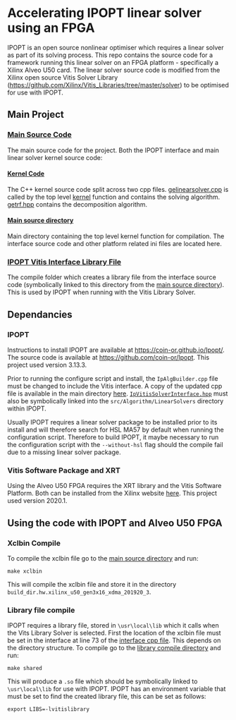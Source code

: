 # Accelerating IPOPT linear solver using an FPGA
IPOPT is an open source nonlinear optimiser which requires a linear solver as part of its solving process. This repo contains the source code for a framework running this linear solver on an FPGA platform - specifically a Xilinx Alveo U50 card. The linear solver source code is modified from the Xilinx open source Vitis Solver Library (https://github.com/Xilinx/Vitis_Libraries/tree/master/solver) to be optimised for use with IPOPT.


## Main Project
### [Main Source Code](main_source)
The main source code for the project. Both the IPOPT interface and main linear solver kernel source code:
#### [Kernel Code](main_source/L2/include/hw)
The C++ kernel source code split across two cpp files. [gelinearsolver.cpp](main_source/L2/include/hw/LinearSolver/gelinearsolver.hpp) is called by the top level [kernel](main_source/L2/tests/gelinearsovler/kernel_gelinearsolver.cpp) function and contains the solving algorithm. [getrf.hpp](main_source/L2/include/hw/MatrixDecomposition/getrf.hpp) contains the decomposition algorithm.

#### [Main source directory](main_source/L2/tests/gelinearsolver)
Main directory containing the top level kernel function for compilation. The interface source code and other platform related ini files are located here.

### [IPOPT Vitis Interface Library File](library_file_for_IPOPT)
The compile folder which creates a library file from the interface source code (symbolically linked to this directory from the [main source directory](main_source/L2/tests/gelinearsolver)). This is used by IPOPT when running with the Vitis Library Solver.

## Dependancies
### IPOPT
Instructions to install IPOPT are available at https://coin-or.github.io/Ipopt/. The source code is available at https://github.com/coin-or/Ipopt. This project used version 3.13.3.

Prior to running the configure script and install, the `IpAlgBuilder.cpp` file must be changed to include the Vitis interface. A copy of the updated cpp file is available in the main directory [here](main_source/L2/tests/gelinearsovler/IpAlgBuilder.cpp). [`IpVitisSolverInterface.hpp`](main_source/L2/tests/gelinearsovler/IpVitisSolverInterface.hpp) must also be symbolically linked into the `src/Algorithm/LinearSolvers` directory within IPOPT.

Usually IPOPT requires a linear solver package to be installed prior to its install and will therefore search for HSL MA57 by default when running the configuration script. Therefore to build IPOPT, it maybe necessary to run the configuration script with the `--without-hsl` flag should the compile fail due to a missing linear solver package.

### Vitis Software Package and XRT
Using the Alveo U50 FPGA requires the XRT library and the Vitis Software Platform. Both can be installed from the Xilinx website [here](https://www.xilinx.com/products/boards-and-kits/alveo/u50.html#gettingStarted). This project used version 2020.1.


## Using the code with IPOPT and Alveo U50 FPGA
### Xclbin Compile
To compile the xclbin file go to the [main source directory](main_source/L2/tests/gelinearsovler) and run:

`make xclbin`

This will compile the xclbin file and store it in the directory `build_dir.hw.xilinx_u50_gen3x16_xdma_201920_3`.

### Library file compile
IPOPT requires a library file, stored in `\usr\local\lib` which it calls when the Vits Library Solver is selected. First the location of the xclbin file must be set in the interface at line 73 of the [interface cpp file](main_source/L2/tests/gelinearsolver/IpVitisSolverInterface.cpp). This depends on the directory structure.
To compile go to the [library compile directory](library_file_for_IPOPT) and run:

`make shared`

This will produce a `.so` file which should be symbolically linked to `\usr\local\lib` for use with IPOPT. IPOPT has an environment variable that must be set to find the created library file, this can be set as follows:

`export LIBS=-lvitislibrary`
